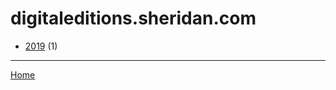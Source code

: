 # digitaleditions.sheridan.com

  * [2019](./digitaleditions-sheridan-com-2019.md/) (1)

----

[Home](../)
